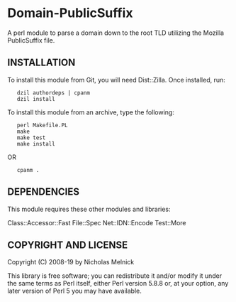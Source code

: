 Domain-PublicSuffix
===================

A perl module to parse a domain down to the root TLD utilizing the Mozilla
PublicSuffix file.

INSTALLATION
------------

To install this module from Git, you will need Dist::Zilla. Once installed, run:
```
   dzil authordeps | cpanm
   dzil install
```

To install this module from an archive, type the following:
```
   perl Makefile.PL
   make
   make test
   make install
```
   OR
```
   cpanm .
```

DEPENDENCIES
------------

This module requires these other modules and libraries:

  Class::Accessor::Fast
  File::Spec
  Net::IDN::Encode
  Test::More

COPYRIGHT AND LICENSE
---------------------

Copyright (C) 2008-19 by Nicholas Melnick

This library is free software; you can redistribute it and/or modify
it under the same terms as Perl itself, either Perl version 5.8.8 or,
at your option, any later version of Perl 5 you may have available.

